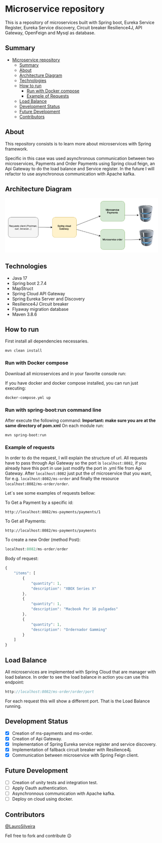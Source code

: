 # Microservice repository 

This is a repository of microservices built with Spring boot, 
Eureka Service Register, Eureka Service discovery,  Circuit breaker Resilience4J, API Gateway, OpenFeign and Mysql as database.

## Summary
* [Microservice repository](#microservice-repository)
    * [Summary](#summary)
    * [About](#about)
    * [Architecture Diagram](#architecture-diagram)
    * [Technologies](#technologies)
    * [How to run](#how-to-run)
      * [Run with Docker compose](#run-with-docker-compose)
      * [Example of Requests](#example-of-requests)
    * [Load Balance](#load-balance)
    * [Development Status](#development-status)
    * [Future Development](#future-development)
    * [Contributors](#contributors)

## About
This repository consists is to learn more about microservices with Spring framework.

Specific in this case was used asynchronous communication between two microservices, 
Payments and Order Payments using Spring cloud feign, an Api Gateway to do the load balance and Service register.
In the future I will refactor to use asynchronous communication with Apache kafka.

## Architecture Diagram
![](data/Arquitecture.drawio-3.drawio.png)

## Technologies

- Java 17
- Spring boot 2.7.4
- MapStruct
- Spring Cloud API Gateway
- Spring Eureka Server and Discovery
- Resilience4J Circuit breaker
- Flyaway migration database
- Maven 3.8.6

## How to run

First install all dependencies necessaries.
```
mvn clean install
```

### Run with Docker compose
Download all microservices and in your favorite console run:

If you have docker and docker compose installed, you can run just executing:
```
docker-compose.yml up
```
### Run with spring-boot:run command line

After execute the following command:
**Important: make sure you are at the same directory of pom.xml**
On each module run:
```
mvn spring-boot:run
```
### Example of requests
In order to do the request, I will explain the structure of url.
All requests have to pass through Api Gateway so the port is `localhost:8082`, if you already have this port in use 
just modify the port in .yml file from Api Gateway. 
After `localhost:8082` just put the of microservice that you want, for e.g. `localhost:8082/ms-order` and finally the resource
`localhost:8082/ms-order/order`. 

Let`s see some examples of requests bellow:

To Get a Payment by a specific id: 
```
http://localhost:8082/ms-payments/payments/1
```
To Get all Payments:

```
http://localhost:8082/ms-payments/payments
```

To create a new Order (method Post):
```js
localhost:8082/ms-order/order
```
Body of request:
```js
{
    "items": [
        {
            "quantity": 1,
            "description": "XBOX Series X"
        },
        {
            "quantity": 1,
            "description": "Macbook Por 16 pulgadas"
        },
        {
            "quantity": 1,
            "description": "Ordernador Gamming"
        }
    ]
}
```

## Load Balance
All microservices are implemented with Spring Cloud that are manager with load balance.
In order to see the load balance in action you can use this endpoint:

```js
http://localhost:8082/ms-order/order/port
```
For each request this will show a different port. That is the Load Balance running.

## Development Status 

- [x] Creation of ms-payments and ms-order.
- [x] Creation of Api Gateway.
- [x] Implementation of Spring Eureka service register and service discovery.
- [x] Implementation of fallback circuit breaker with Resilience4j.
- [x] Communication between microservice with Spring Feign client.

## Future Development

- [ ] Creation of unity tests and integration test.
- [ ] Apply Oauth authentication.
- [ ] Asynchronnous communication with Apache kafka.
- [ ] Deploy on cloud using docker.

## Contributors
[@LauroSilveira](https://github.com/LauroSilveira)

Fell free to fork and contribute :wink: